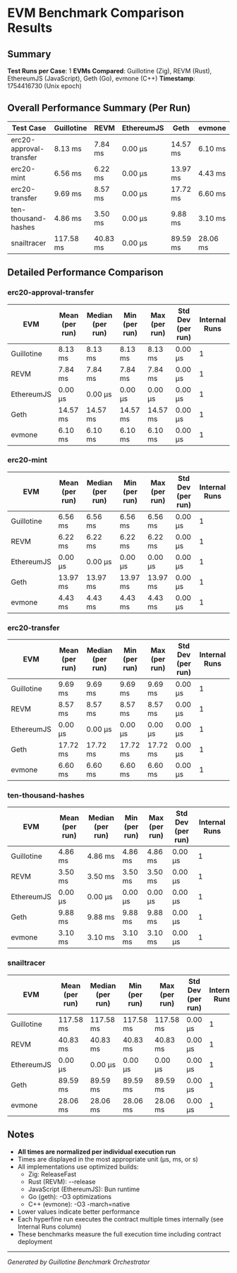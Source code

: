 # EVM Benchmark Comparison Results

## Summary

**Test Runs per Case**: 1
**EVMs Compared**: Guillotine (Zig), REVM (Rust), EthereumJS (JavaScript), Geth (Go), evmone (C++)
**Timestamp**: 1754416730 (Unix epoch)

## Overall Performance Summary (Per Run)

| Test Case | Guillotine | REVM | EthereumJS | Geth | evmone |
|-----------|------------|------|------------|------|--------|
| erc20-approval-transfer   | 8.13 ms | 7.84 ms | 0.00 μs | 14.57 ms | 6.10 ms |
| erc20-mint                | 6.56 ms | 6.22 ms | 0.00 μs | 13.97 ms | 4.43 ms |
| erc20-transfer            | 9.69 ms | 8.57 ms | 0.00 μs | 17.72 ms | 6.60 ms |
| ten-thousand-hashes       | 4.86 ms | 3.50 ms | 0.00 μs | 9.88 ms | 3.10 ms |
| snailtracer               | 117.58 ms | 40.83 ms | 0.00 μs | 89.59 ms | 28.06 ms |

## Detailed Performance Comparison

### erc20-approval-transfer

| EVM | Mean (per run) | Median (per run) | Min (per run) | Max (per run) | Std Dev (per run) | Internal Runs |
|-----|----------------|------------------|---------------|---------------|-------------------|---------------|
| Guillotine  | 8.13 ms | 8.13 ms | 8.13 ms | 8.13 ms | 0.00 μs |             1 |
| REVM        | 7.84 ms | 7.84 ms | 7.84 ms | 7.84 ms | 0.00 μs |             1 |
| EthereumJS  | 0.00 μs | 0.00 μs | 0.00 μs | 0.00 μs | 0.00 μs |             1 |
| Geth        | 14.57 ms | 14.57 ms | 14.57 ms | 14.57 ms | 0.00 μs |             1 |
| evmone      | 6.10 ms | 6.10 ms | 6.10 ms | 6.10 ms | 0.00 μs |             1 |

### erc20-mint

| EVM | Mean (per run) | Median (per run) | Min (per run) | Max (per run) | Std Dev (per run) | Internal Runs |
|-----|----------------|------------------|---------------|---------------|-------------------|---------------|
| Guillotine  | 6.56 ms | 6.56 ms | 6.56 ms | 6.56 ms | 0.00 μs |             1 |
| REVM        | 6.22 ms | 6.22 ms | 6.22 ms | 6.22 ms | 0.00 μs |             1 |
| EthereumJS  | 0.00 μs | 0.00 μs | 0.00 μs | 0.00 μs | 0.00 μs |             1 |
| Geth        | 13.97 ms | 13.97 ms | 13.97 ms | 13.97 ms | 0.00 μs |             1 |
| evmone      | 4.43 ms | 4.43 ms | 4.43 ms | 4.43 ms | 0.00 μs |             1 |

### erc20-transfer

| EVM | Mean (per run) | Median (per run) | Min (per run) | Max (per run) | Std Dev (per run) | Internal Runs |
|-----|----------------|------------------|---------------|---------------|-------------------|---------------|
| Guillotine  | 9.69 ms | 9.69 ms | 9.69 ms | 9.69 ms | 0.00 μs |             1 |
| REVM        | 8.57 ms | 8.57 ms | 8.57 ms | 8.57 ms | 0.00 μs |             1 |
| EthereumJS  | 0.00 μs | 0.00 μs | 0.00 μs | 0.00 μs | 0.00 μs |             1 |
| Geth        | 17.72 ms | 17.72 ms | 17.72 ms | 17.72 ms | 0.00 μs |             1 |
| evmone      | 6.60 ms | 6.60 ms | 6.60 ms | 6.60 ms | 0.00 μs |             1 |

### ten-thousand-hashes

| EVM | Mean (per run) | Median (per run) | Min (per run) | Max (per run) | Std Dev (per run) | Internal Runs |
|-----|----------------|------------------|---------------|---------------|-------------------|---------------|
| Guillotine  | 4.86 ms | 4.86 ms | 4.86 ms | 4.86 ms | 0.00 μs |             1 |
| REVM        | 3.50 ms | 3.50 ms | 3.50 ms | 3.50 ms | 0.00 μs |             1 |
| EthereumJS  | 0.00 μs | 0.00 μs | 0.00 μs | 0.00 μs | 0.00 μs |             1 |
| Geth        | 9.88 ms | 9.88 ms | 9.88 ms | 9.88 ms | 0.00 μs |             1 |
| evmone      | 3.10 ms | 3.10 ms | 3.10 ms | 3.10 ms | 0.00 μs |             1 |

### snailtracer

| EVM | Mean (per run) | Median (per run) | Min (per run) | Max (per run) | Std Dev (per run) | Internal Runs |
|-----|----------------|------------------|---------------|---------------|-------------------|---------------|
| Guillotine  | 117.58 ms | 117.58 ms | 117.58 ms | 117.58 ms | 0.00 μs |             1 |
| REVM        | 40.83 ms | 40.83 ms | 40.83 ms | 40.83 ms | 0.00 μs |             1 |
| EthereumJS  | 0.00 μs | 0.00 μs | 0.00 μs | 0.00 μs | 0.00 μs |             1 |
| Geth        | 89.59 ms | 89.59 ms | 89.59 ms | 89.59 ms | 0.00 μs |             1 |
| evmone      | 28.06 ms | 28.06 ms | 28.06 ms | 28.06 ms | 0.00 μs |             1 |


## Notes

- **All times are normalized per individual execution run**
- Times are displayed in the most appropriate unit (μs, ms, or s)
- All implementations use optimized builds:
  - Zig: ReleaseFast
  - Rust (REVM): --release
  - JavaScript (EthereumJS): Bun runtime
  - Go (geth): -O3 optimizations
  - C++ (evmone): -O3 -march=native
- Lower values indicate better performance
- Each hyperfine run executes the contract multiple times internally (see Internal Runs column)
- These benchmarks measure the full execution time including contract deployment

---

*Generated by Guillotine Benchmark Orchestrator*
